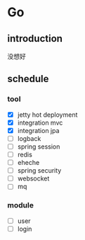 # Go
## introduction
没想好
## schedule
### tool
- [x] jetty hot deployment
- [x] integration mvc
- [x] integration jpa
- [ ] logback
- [ ] spring session
- [ ] redis
- [ ] eheche
- [ ] spring security
- [ ] websocket
- [ ] mq
### module
- [ ] user
- [ ] login
